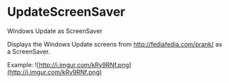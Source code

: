 # UpdateScreenSaver
Windows Update as ScreenSaver

Displays the Windows Update screens from http://fediafedia.com/prank/ as a ScreenSaver.

Example:
![http://i.imgur.com/kRy9RNf.png](http://i.imgur.com/kRy9RNf.png)
